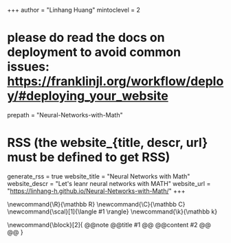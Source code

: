 <!--
Add here global page variables to use throughout your website.
-->
+++
author = "Linhang Huang"
mintoclevel = 2

# please do read the docs on deployment to avoid common issues: https://franklinjl.org/workflow/deploy/#deploying_your_website
prepath = "Neural-Networks-with-Math"

# RSS (the website_{title, descr, url} must be defined to get RSS)
generate_rss = true
website_title = "Neural Networks with Math"
website_descr = "Let's leanr neural networks with MATH"
website_url   = "https://linhang-h.github.io/Neural-Networks-with-Math/"
+++

<!--
Add here global latex commands to use throughout your pages.
-->
\newcommand{\R}{\mathbb R}
\newcommand{\C}{\mathbb C}
\newcommand{\scal}[1]{\langle #1 \rangle}
\newcommand{\k}{\mathbb k}

\newcommand{\block}[2]{
  @@note
    @@title
        #1
    @@
    @@content
        #2
    @@
  @@
}
